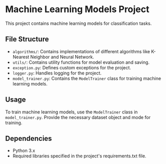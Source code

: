 # Machine Learning Models Project

This project contains machine learning models for classification tasks.

## File Structure

- `algorithms/`: Contains implementations of different algorithms like K-Nearest Neighbor and Neural Network.
- `utils/`: Contains utility functions for model evaluation and saving.
- `exception.py`: Defines custom exceptions for the project.
- `logger.py`: Handles logging for the project.
- `model_trainer.py`: Contains the `ModelTrainer` class for training machine learning models.

## Usage

To train machine learning models, use the `ModelTrainer` class in `model_trainer.py`. Provide the necessary dataset object and mode for training.

## Dependencies

- Python 3.x
- Required libraries specified in the project's requirements.txt file.